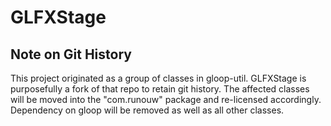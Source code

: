 # GLFXStage

## Note on Git History
This project originated as a group of classes in gloop-util.
GLFXStage is purposefully a fork of that repo to retain git history.
The affected classes will be moved into the "com.runouw" package and re-licensed accordingly.
Dependency on gloop will be removed as well as all other classes.
